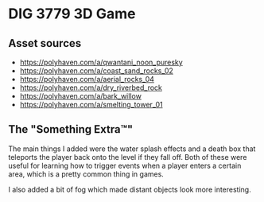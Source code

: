 # DIG 3779 3D Game

## Asset sources
- https://polyhaven.com/a/qwantani_noon_puresky
- https://polyhaven.com/a/coast_sand_rocks_02
- https://polyhaven.com/a/aerial_rocks_04
- https://polyhaven.com/a/dry_riverbed_rock
- https://polyhaven.com/a/bark_willow
- https://polyhaven.com/a/smelting_tower_01

## The "Something Extra™"

The main things I added were the water splash effects and a death box that teleports the player back onto the level if they fall off. Both of these were useful for learning how to trigger events when a player enters a certain area, which is a pretty common thing in games.

I also added a bit of fog which made distant objects look more interesting.
